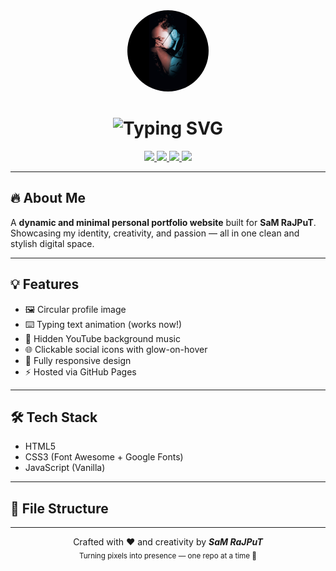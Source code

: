 <div align="center">
  <img src="https://raw.githubusercontent.com/unique-error/samrajput/main/assets/sam.jpg"
       width="130" height="130"
       style="border-radius: 50%; background-color: #ffffff;"
       alt="Sam Rajput" />
</div>

<h1 align="center">
  <img src="https://readme-typing-svg.demolab.com?font=Fira+Code&size=28&duration=3000&pause=1000&color=00FFFF&center=true&vCenter=true&width=450&lines=🔥+SaM+RaJPuT+🔥;The+One+and+Only+Portfolio" alt="Typing SVG" />
</h1>

<p align="center">
  <a href="https://unique-error.github.io/samrajput/" target="_blank">
    <img src="https://img.shields.io/badge/🌐 Live–Site-222831?style=for-the-badge&logo=github&logoColor=00ffd5&color=2d2d2d" />
  </a>
  <a href="https://www.instagram.com/unique__error/" target="_blank">
    <img src="https://img.shields.io/badge/📸 Instagram-E4405F?style=for-the-badge&logo=instagram&logoColor=white" />
  </a>
  <a href="https://youtube.com/@uniqueerror" target="_blank">
    <img src="https://img.shields.io/badge/🎥 YouTube-FF0000?style=for-the-badge&logo=youtube&logoColor=white" />
  </a>
  <a href="https://t.me/UniQueErrOr" target="_blank">
    <img src="https://img.shields.io/badge/💬 Telegram-229ED9?style=for-the-badge&logo=telegram&logoColor=white" />
  </a>
</p>

---

## 🔥 About Me

A **dynamic and minimal personal portfolio website** built for **SaM RaJPuT**.  
Showcasing my identity, creativity, and passion — all in one clean and stylish digital space.

---

## 💡 Features

- 🖼️ Circular profile image  
- ⌨️ Typing text animation (works now!)  
- 🎵 Hidden YouTube background music  
- 🌐 Clickable social icons with glow-on-hover  
- 📱 Fully responsive design  
- ⚡ Hosted via GitHub Pages  

---

## 🛠 Tech Stack

- HTML5  
- CSS3 (Font Awesome + Google Fonts)  
- JavaScript (Vanilla)

---

## 📁 File Structure


---

<p align="center">
  Crafted with ❤️ and creativity by <b><i>SaM RaJPuT</i></b><br>
  <sub>Turning pixels into presence — one repo at a time 🚀</sub>
</p>
